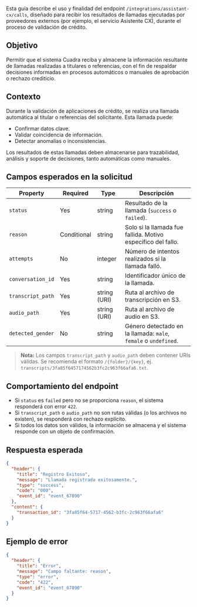 Esta guía describe el uso y finalidad del endpoint `/integrations/assistant-cx/calls`, diseñado para recibir los resultados de llamadas ejecutadas por proveedores externos (por ejemplo, el servicio Asistente CX), durante el proceso de validación de crédito.

## Objetivo

Permitir que el sistema Cuadra reciba y almacene la información resultante de llamadas realizadas a titulares o referencias, con el fin de respaldar decisiones informadas en procesos automáticos o manuales de aprobación o rechazo crediticio.

## Contexto

Durante la validación de aplicaciones de crédito, se realiza una llamada automática al titular o referencias del solicitante. Esta llamada puede:

* Confirmar datos clave.
* Validar coincidencia de información.
* Detectar anomalías o inconsistencias.

Los resultados de estas llamadas deben almacenarse para trazabilidad, análisis y soporte de decisiones, tanto automáticas como manuales.

## Campos esperados en la solicitud

| Property          | Required    | Type         | Descripción                                                              |
| ----------------- | ----------- | ------------ | ------------------------------------------------------------------------ |
| `status`          | Yes         | string       | Resultado de la llamada (`success` o `failed`).                          |
| `reason`          | Conditional | string       | Solo si la llamada fue fallida. Motivo específico del fallo.             |
| `attempts`        | No          | integer      | Número de intentos realizados si la llamada falló.                       |
| `conversation_id` | Yes         | string       | Identificador único de la llamada.                                       |
| `transcript_path` | Yes         | string (URI) | Ruta al archivo de transcripción en S3.                                  |
| `audio_path`      | Yes         | string (URI) | Ruta al archivo de audio en S3.                                          |
| `detected_gender` | No          | string       | Género detectado en la llamada: `male`, `female` o `undefined`. |

> **Nota:** Los campos `transcript_path` y `audio_path` deben contener URIs válidas. Se recomienda el formato `/{folder}/{key}`, ej. `transcripts/3fa85f6457174562b3fc2c963f66afa6.txt`.

## Comportamiento del endpoint

* Si `status` es `failed` pero no se proporciona `reason`, el sistema responderá con error `422`.
* Si `transcript_path` o `audio_path` no son rutas válidas (o los archivos no existen), se responderá con rechazo explícito.
* Si todos los datos son válidos, la información se almacena y el sistema responde con un objeto de confirmación.

## Respuesta esperada

```json
{
  "header": {
    "title": "Registro Exitoso",
    "message": "Llamada registrada exitosamente.",
    "type": "success",
    "code": "000",
    "event_id": "event_67890"
  },
  "content": {
    "transaction_id": "3fa85f64-5717-4562-b3fc-2c963f66afa6"
  }
}
```

## Ejemplo de error

```json
{
  "header": {
    "title": "Error",
    "message": "Campo faltante: reason",
    "type": "error",
    "code": "422",
    "event_id": "event_67890"
  }
}
```

